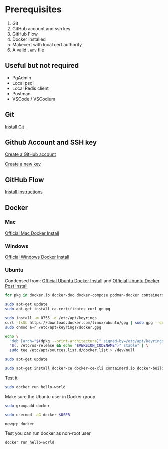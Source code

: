# Prerequisites

1. Git
2. GitHub account and ssh key
3. GitHub Flow
4. Docker installed
5. Makecert with local cert authority
6. A valid `.env` file

## Useful but not required

* PgAdmin
* Local psql
* Local Redis client
* Postman
* VSCode / VSCodium

## Git

[Install Git](https://git-scm.com/book/en/v2/Getting-Started-Installing-Git)

## Github Account and SSH key

[Create a GitHub account](https://github.com/settings/ssh/new)

[Create a new key](https://github.com/settings/ssh/new)

## GitHub Flow

[Install Instructions](https://docs.github.com/en/get-started/quickstart/github-flow)


## Docker

### Mac

[Official Mac Docker Install](https://docs.docker.com/desktop/install/mac-install/)

### Windows

[Official Windows Docker Install](https://docs.docker.com/desktop/install/windows-install/)

### Ubuntu 

Condensed from: 
[Official Ubuntu Docker Install](https://docs.docker.com/engine/install/ubuntu/)
and
[Official Ubuntu Docker Post Install](https://docs.docker.com/engine/install/linux-postinstall/)


```sh
for pkg in docker.io docker-doc docker-compose podman-docker containerd runc; do sudo apt-get remove $pkg; done
```

```sh
sudo apt-get update
sudo apt-get install ca-certificates curl gnupg
```

```sh
sudo install -m 0755 -d /etc/apt/keyrings
curl -fsSL https://download.docker.com/linux/ubuntu/gpg | sudo gpg --dearmor -o /etc/apt/keyrings/docker.gpg
sudo chmod a+r /etc/apt/keyrings/docker.gpg
```

```sh
echo \
  "deb [arch="$(dpkg --print-architecture)" signed-by=/etc/apt/keyrings/docker.gpg] https://download.docker.com/linux/ubuntu \
  "$(. /etc/os-release && echo "$VERSION_CODENAME")" stable" | \
  sudo tee /etc/apt/sources.list.d/docker.list > /dev/null
```

```sh
sudo apt-get update
```

```sh
sudo apt-get install docker-ce docker-ce-cli containerd.io docker-buildx-plugin docker-compose-plugin
```

Test it

```sh
sudo docker run hello-world
```

Make sure the Ubuntu user in Docker group

```sh
sudo groupadd docker
```

```sh
sudo usermod -aG docker $USER
```

```sh
newgrp docker
```

Test you can run docker as non-root user

```sh
docker run hello-world
```

